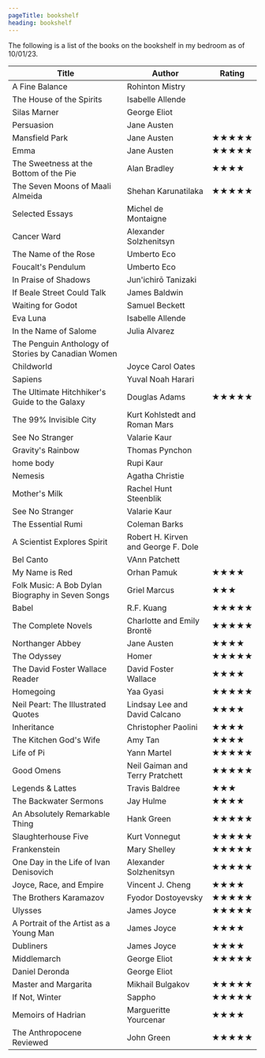 ```yaml
---
pageTitle: bookshelf
heading: bookshelf
---
```


<p>The following is a list of the books on the bookshelf in my bedroom as of 10/01/23.</p>
  <table>
    <thead>
      <th>Title</th>
      <th>Author</th>
      <th class="rCol">Rating</th>
    </thead>
    <tr>
      <td>A Fine Balance</td>
      <td>Rohinton Mistry</td>
    </tr>
    <tr>
      <td>The House of the Spirits</td>
      <td>Isabelle Allende</td>
    </tr>
    <tr>
      <td>Silas Marner</td>
      <td>George Eliot</td>
    </tr>
    <tr>
      <td>Persuasion</td>
      <td>Jane Austen</td>
    </tr>
    <tr>
      <td>Mansfield Park</td>
      <td>Jane Austen</td>
      <td class="rCol">★★★★★</td>
    </tr>
    <tr>
      <td>Emma</td>
      <td>Jane Austen</td>
      <td class="rCol">★★★★★</td>
    </tr>
    <tr>
      <td>The Sweetness at the Bottom of the Pie</td>
      <td>Alan Bradley</td>
      <td class="rCol">★★★★</td>
    </tr>
    <tr>
      <td>The Seven Moons of Maali Almeida</td>
      <td>Shehan Karunatilaka</td>
      <td class="rCol">★★★★★</td>
    </tr>
    <tr>
      <td>Selected Essays</td>
      <td>Michel de Montaigne</td>
    </tr>
    <tr>
      <td>Cancer Ward</td>
      <td>Alexander Solzhenitsyn</td>
    </tr>
    <tr>
      <td>The Name of the Rose</td>
      <td>Umberto Eco</td>
    </tr>
    <tr>
      <td>Foucalt's Pendulum</td>
      <td>Umberto Eco</td>
    </tr>
    <tr>
      <td>In Praise of Shadows</td>
      <td>Jun'ichirō Tanizaki</td>
    </tr>
    <tr>
      <td>If Beale Street Could Talk</td>
      <td>James Baldwin</td>
    </tr>
    <tr>
      <td>Waiting for Godot</td>
      <td>Samuel Beckett</td>
    </tr>
    <tr>
      <td>Eva Luna</td>
      <td>Isabelle Allende</td>
    </tr>
    <tr>
      <td>In the Name of Salome</td>
      <td>Julia Alvarez</td>
    </tr>
    <tr>
      <td>The Penguin Anthology of Stories by Canadian Women</td>
    </tr>
    <tr>
      <td>Childworld</td>
      <td>Joyce Carol Oates</td>
    </tr>
    <tr>
      <td>Sapiens</td>
      <td>Yuval Noah Harari</td>
    </tr>
    <tr>
      <td>The Ultimate Hitchhiker's Guide to the Galaxy</td>
      <td>Douglas Adams</td>
      <td class="rCol">★★★★★</td>
    </tr>
    <tr>
      <td>The 99% Invisible City</td>
      <td>Kurt Kohlstedt and Roman Mars</td>
    </tr>
    <tr>
      <td>See No Stranger</td>
      <td>Valarie Kaur</td>
    </tr>
    <tr>
      <td>Gravity's Rainbow</td>
      <td>Thomas Pynchon</td>
    </tr>
    <tr>
      <td>home body</td>
      <td>Rupi Kaur</td>
    </tr>
    <tr>
      <td>Nemesis</td>
      <td>Agatha Christie</td>
    </tr>
    <tr>
      <td>Mother's Milk</td>
      <td>Rachel Hunt Steenblik</td>
    </tr>
    <tr>
      <td>See No Stranger</td>
      <td>Valarie Kaur</td>
    </tr>
    <tr>
      <td>The Essential Rumi</td>
      <td>Coleman Barks</td>
    </tr>
    <tr>
      <td>A Scientist Explores Spirit</td>
      <td>Robert H. Kirven and George F. Dole</td>
    </tr>
    <tr>
      <td>Bel Canto</td>
      <td>VAnn Patchett</td>
    </tr>
    <tr>
      <td>My Name is Red</td>
      <td>Orhan Pamuk</td>
      <td class="rCol">★★★★</td>
    </tr>
    <tr>
      <td>Folk Music: A Bob Dylan Biography in Seven Songs</td>
      <td>Griel Marcus</td>
      <td class="rCol">★★★</td>
    </tr>
    <tr>
      <td>Babel</td>
      <td>R.F. Kuang</td>
      <td class="rCol">★★★★★</td>
    </tr>
    <tr>
      <td>The Complete Novels</td>
      <td>Charlotte and Emily Brontë</td>
      <td class="rCol">★★★★★</td>
    </tr>
    <tr>
      <td>Northanger Abbey</td>
      <td>Jane Austen</td>
      <td class="rCol">★★★★</td>
    </tr>
    <tr>
      <td>The Odyssey</td>
      <td>Homer</td>
      <td class="rCol">★★★★★</td>
    </tr>
    <tr>
      <td>The David Foster Wallace Reader</td>
      <td>David Foster Wallace</td>
      <td class="rCol">★★★★</td>
    </tr>
    <tr>
      <td>Homegoing</td>
      <td>Yaa Gyasi</td>
      <td class="rCol">★★★★★</td>
    </tr>
    <tr>
      <td>Neil Peart: The Illustrated Quotes</td>
      <td>Lindsay Lee and David Calcano</td>
      <td class="rCol">★★★★</td>
    </tr>
    <tr>
      <td>Inheritance</td>
      <td>Christopher Paolini</td>
      <td class="rCol">★★★★</td>
    </tr>
    <tr>
      <td>The Kitchen God's Wife</td>
      <td>Amy Tan</td>
      <td class="rCol">★★★★</td>
    </tr>
    <tr>
      <td>Life of Pi</td>
      <td>Yann Martel</td>
      <td class="rCol">★★★★★</td>
    </tr>
    <tr>
      <td>Good Omens</td>
      <td>Neil Gaiman and Terry Pratchett</td>
      <td class="rCol">★★★★★</td>
    </tr>
    <tr>
      <td>Legends & Lattes</td>
      <td>Travis Baldree</td>
      <td class="rCol">★★★</td>
    </tr>
    <tr>
      <td>The Backwater Sermons</td>
      <td>Jay Hulme</td>
      <td class="rCol">★★★★</td>
    </tr>
    <tr>
      <td>An Absolutely Remarkable Thing</td>
      <td>Hank Green</td>
      <td class="rCol">★★★★★</td>
    </tr>
    <tr>
      <td>Slaughterhouse Five</td>
      <td>Kurt Vonnegut</td>
      <td class="rCol">★★★★★</td>
    </tr>
    <tr>
      <td>Frankenstein</td>
      <td>Mary Shelley</td>
      <td class="rCol">★★★★★</td>
    </tr>
    <tr>
      <td>One Day in the Life of Ivan Denisovich</td>
      <td>Alexander Solzhenitsyn</td>
      <td class="rCol">★★★★★</td>
    </tr>
    <tr>
      <td>Joyce, Race, and Empire</td>
      <td>Vincent J. Cheng</td>
      <td class="rCol">★★★★</td>
    </tr>
    <tr>
      <td>The Brothers Karamazov</td>
      <td>Fyodor Dostoyevsky</td>
      <td class="rCol">★★★★★</td>
    </tr>
    <tr>
      <td>Ulysses</td>
      <td>James Joyce</td>
      <td class="rCol">★★★★★</td>
    </tr>
    <tr>
      <td>A Portrait of the Artist as a Young Man</td>
      <td>James Joyce</td>
      <td class="rCol">★★★★</td>
    </tr>
    <tr>
      <td>Dubliners</td>
      <td>James Joyce</td>
      <td class="rCol">★★★★</td>
    </tr>
    <tr>
      <td>Middlemarch</td>
      <td>George Eliot</td>
      <td class="rCol">★★★★★</td>
    </tr>
    <tr>
      <td>Daniel Deronda</td>
      <td>George Eliot</td>
    </tr>
    <tr>
      <td>Master and Margarita</td>
      <td>Mikhail Bulgakov</td>
      <td class="rCol">★★★★★</td>
    </tr>
    <tr>
      <td>If Not, Winter</td>
      <td>Sappho</td>
      <td class="rCol">★★★★★</td>
    </tr>
    <tr>
      <td>Memoirs of Hadrian</td>
      <td>Margueritte Yourcenar</td>
      <td class="rCol">★★★★</td>
    </tr>
    <tr>
      <td>The Anthropocene Reviewed</td>
      <td>John Green</td>
      <td class="rCol">★★★★★</td>
    </tr>
  </table>